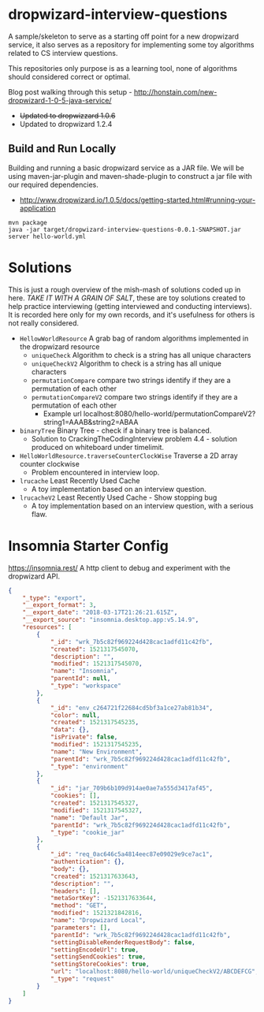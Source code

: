 # dropwizard-interview-questions
A sample/skeleton to serve as a starting off point for a new dropwizard service, it also serves as a repository for implementing some toy algorithms related to CS interview questions. 

This repositories only purpose is as a learning tool, none of algorithms should considered correct or optimal.

Blog post walking through this setup - http://honstain.com/new-dropwizard-1-0-5-java-service/
* ~~Updated to dropwizzard 1.0.6~~
* Updated to dropwizard 1.2.4

## Build and Run Locally
Building and running a basic dropwizard service as a JAR file.
We will be using maven-jar-plugin and maven-shade-plugin to construct a jar file with our required dependencies.
* http://www.dropwizard.io/1.0.5/docs/getting-started.html#running-your-application
```
mvn package
java -jar target/dropwizard-interview-questions-0.0.1-SNAPSHOT.jar server hello-world.yml
```

# Solutions
This is just a rough overview of the mish-mash of solutions coded up in here. *TAKE IT WITH A GRAIN OF SALT*, 
these are toy solutions created to help practice interviewing (getting interviewed and conducting interviews).
It is recorded here only for my own records, and it's usefulness for others is not really considered.

* `HellowWorldResource` A grab bag of random algorithms implemented in the dropwizard resource
  * `uniqueCheck` Algorithm to check is a string has all unique characters
  * `uniqueCheckV2` Algorithm to check is a string has all unique characters
  * `permutationCompare` compare two strings identify if they are a permutation of each other
  * `permutationCompareV2` compare two strings identify if they are a permutation of each other
    * Example url localhost:8080/hello-world/permutationCompareV2?string1=AAAB&string2=ABAA
* `binaryTree` Binary Tree - check if a binary tree is balanced.
  * Solution to CrackingTheCodingInterview problem 4.4 - solution produced on whiteboard under timelimit.
* `HelloWorldResource.traverseCounterClockWise` Traverse a 2D array counter clockwise
  * Problem encountered in interview loop.
* `lrucache` Least Recently Used Cache
  * A toy implementation based on an interview question.
* `lrucacheV2` Least Recently Used Cache - Show stopping bug
  * A toy implementation based on an interview question, with a serious flaw.

# Insomnia Starter Config
https://insomnia.rest/ A http client to debug and experiment with the dropwizard API.
```json
{
	"_type": "export",
	"__export_format": 3,
	"__export_date": "2018-03-17T21:26:21.615Z",
	"__export_source": "insomnia.desktop.app:v5.14.9",
	"resources": [
		{
			"_id": "wrk_7b5c82f969224d428cac1adfd11c42fb",
			"created": 1521317545070,
			"description": "",
			"modified": 1521317545070,
			"name": "Insomnia",
			"parentId": null,
			"_type": "workspace"
		},
		{
			"_id": "env_c264721f22684cd5bf3a1ce27ab81b34",
			"color": null,
			"created": 1521317545235,
			"data": {},
			"isPrivate": false,
			"modified": 1521317545235,
			"name": "New Environment",
			"parentId": "wrk_7b5c82f969224d428cac1adfd11c42fb",
			"_type": "environment"
		},
		{
			"_id": "jar_709b6b109d914ae0ae7a555d3417af45",
			"cookies": [],
			"created": 1521317545327,
			"modified": 1521317545327,
			"name": "Default Jar",
			"parentId": "wrk_7b5c82f969224d428cac1adfd11c42fb",
			"_type": "cookie_jar"
		},
		{
			"_id": "req_0ac646c5a4814eec87e09029e9ce7ac1",
			"authentication": {},
			"body": {},
			"created": 1521317633643,
			"description": "",
			"headers": [],
			"metaSortKey": -1521317633644,
			"method": "GET",
			"modified": 1521321842816,
			"name": "Dropwizard Local",
			"parameters": [],
			"parentId": "wrk_7b5c82f969224d428cac1adfd11c42fb",
			"settingDisableRenderRequestBody": false,
			"settingEncodeUrl": true,
			"settingSendCookies": true,
			"settingStoreCookies": true,
			"url": "localhost:8080/hello-world/uniqueCheckV2/ABCDEFCG",
			"_type": "request"
		}
	]
}
```